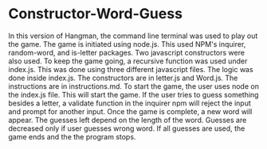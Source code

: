 # Constructor-Word-Guess

In this version of Hangman, the command line terminal was used to play out the game. The game is initiated using node.js. This used NPM's inquirer, random-word, and is-letter packages. Two javascript constructors were also used. To keep the game going, a recursive function was used under index.js. This was done using three different javascript files. The logic was done inside index.js. The constructors are in letter.js and Word.js. The instructions are in instructions.md. To start the game, the user uses node on the index.js file. This will start the game. If the user tries to guess something besides a letter, a validate function in the inquirer npm will reject the input and prompt for another input. Once the game is complete, a new word will appear. The guesses left depend on the length of the word. Guesses are decreased only if user guesses wrong word. If all guesses are used, the game ends and the the program stops. 